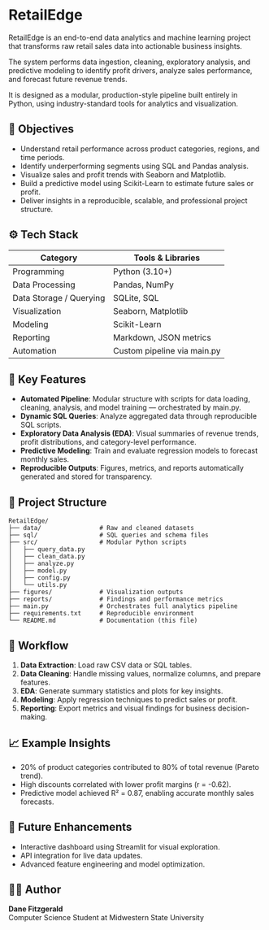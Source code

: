 # RetailEdge

RetailEdge is an end-to-end data analytics and machine learning project that transforms raw retail sales data into actionable business insights.

The system performs data ingestion, cleaning, exploratory analysis, and predictive modeling to identify profit drivers, analyze sales performance, and forecast future revenue trends.

It is designed as a modular, production-style pipeline built entirely in Python, using industry-standard tools for analytics and visualization.

## 🎯 Objectives

- Understand retail performance across product categories, regions, and time periods.
- Identify underperforming segments using SQL and Pandas analysis.
- Visualize sales and profit trends with Seaborn and Matplotlib.
- Build a predictive model using Scikit-Learn to estimate future sales or profit.
- Deliver insights in a reproducible, scalable, and professional project structure.

## ⚙️ Tech Stack

| Category | Tools & Libraries |
|----------|-------------------|
| Programming | Python (3.10+) |
| Data Processing | Pandas, NumPy |
| Data Storage / Querying | SQLite, SQL |
| Visualization | Seaborn, Matplotlib |
| Modeling | Scikit-Learn |
| Reporting | Markdown, JSON metrics |
| Automation | Custom pipeline via main.py |

## 🧠 Key Features

- **Automated Pipeline**: Modular structure with scripts for data loading, cleaning, analysis, and model training — orchestrated by main.py.
- **Dynamic SQL Queries**: Analyze aggregated data through reproducible SQL scripts.
- **Exploratory Data Analysis (EDA)**: Visual summaries of revenue trends, profit distributions, and category-level performance.
- **Predictive Modeling**: Train and evaluate regression models to forecast monthly sales.
- **Reproducible Outputs**: Figures, metrics, and reports automatically generated and stored for transparency.

## 📂 Project Structure

```
RetailEdge/
├── data/                # Raw and cleaned datasets
├── sql/                 # SQL queries and schema files
├── src/                 # Modular Python scripts
│   ├── query_data.py
│   ├── clean_data.py
│   ├── analyze.py
│   ├── model.py
│   ├── config.py
│   └── utils.py
├── figures/             # Visualization outputs
├── reports/             # Findings and performance metrics
├── main.py              # Orchestrates full analytics pipeline
├── requirements.txt     # Reproducible environment
└── README.md            # Documentation (this file)
```

## 🚀 Workflow

1. **Data Extraction**: Load raw CSV data or SQL tables.
2. **Data Cleaning**: Handle missing values, normalize columns, and prepare features.
3. **EDA**: Generate summary statistics and plots for key insights.
4. **Modeling**: Apply regression techniques to predict sales or profit.
5. **Reporting**: Export metrics and visual findings for business decision-making.

## 📈 Example Insights

- 20% of product categories contributed to 80% of total revenue (Pareto trend).
- High discounts correlated with lower profit margins (r = -0.62).
- Predictive model achieved R² = 0.87, enabling accurate monthly sales forecasts.

## 🧰 Future Enhancements

- Interactive dashboard using Streamlit for visual exploration.
- API integration for live data updates.
- Advanced feature engineering and model optimization.

## 👨‍💻 Author

**Dane Fitzgerald**  
Computer Science Student at Midwestern State University
